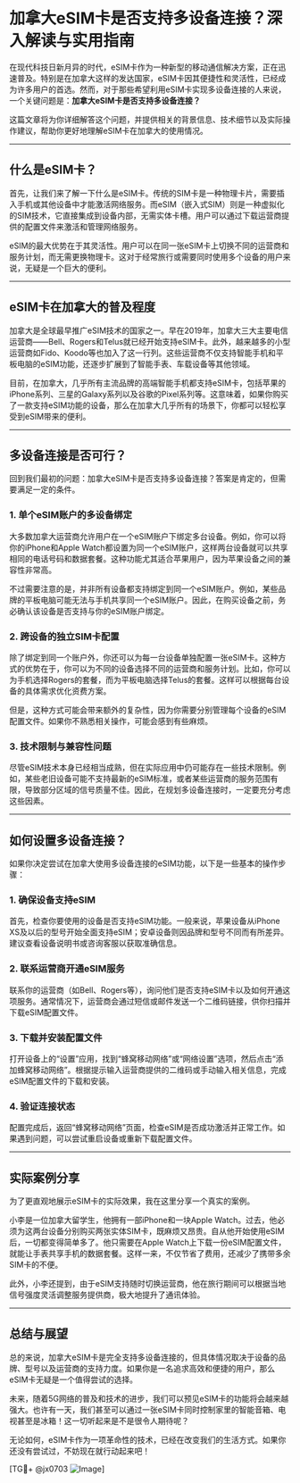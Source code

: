 # 加拿大eSIM卡是否支持多设备连接？深入解读与实用指南

在现代科技日新月异的时代，eSIM卡作为一种新型的移动通信解决方案，正在迅速普及。特别是在加拿大这样的发达国家，eSIM卡因其便捷性和灵活性，已经成为许多用户的首选。然而，对于那些希望利用eSIM卡实现多设备连接的人来说，一个关键问题是：**加拿大eSIM卡是否支持多设备连接？**

这篇文章将为你详细解答这个问题，并提供相关的背景信息、技术细节以及实际操作建议，帮助你更好地理解eSIM卡在加拿大的使用情况。

---

## 什么是eSIM卡？

首先，让我们来了解一下什么是eSIM卡。传统的SIM卡是一种物理卡片，需要插入手机或其他设备中才能激活网络服务。而eSIM（嵌入式SIM）则是一种虚拟化的SIM技术，它直接集成到设备内部，无需实体卡槽。用户可以通过下载运营商提供的配置文件来激活和管理网络服务。

eSIM的最大优势在于其灵活性。用户可以在同一张eSIM卡上切换不同的运营商和服务计划，而无需更换物理卡。这对于经常旅行或需要同时使用多个设备的用户来说，无疑是一个巨大的便利。

---

## eSIM卡在加拿大的普及程度

加拿大是全球最早推广eSIM技术的国家之一。早在2019年，加拿大三大主要电信运营商——Bell、Rogers和Telus就已经开始支持eSIM卡。此外，越来越多的小型运营商如Fido、Koodo等也加入了这一行列。这些运营商不仅支持智能手机和平板电脑的eSIM功能，还逐步扩展到了智能手表、车载设备等其他领域。

目前，在加拿大，几乎所有主流品牌的高端智能手机都支持eSIM卡，包括苹果的iPhone系列、三星的Galaxy系列以及谷歌的Pixel系列等。这意味着，如果你购买了一款支持eSIM功能的设备，那么在加拿大几乎所有的场景下，你都可以轻松享受到eSIM带来的便利。

---

## 多设备连接是否可行？

回到我们最初的问题：加拿大eSIM卡是否支持多设备连接？答案是肯定的，但需要满足一定的条件。

### 1. **单个eSIM账户的多设备绑定**
大多数加拿大运营商允许用户在一个eSIM账户下绑定多台设备。例如，你可以将你的iPhone和Apple Watch都设置为同一个eSIM账户，这样两台设备就可以共享相同的电话号码和数据套餐。这种功能尤其适合苹果用户，因为苹果设备之间的兼容性非常高。

不过需要注意的是，并非所有设备都支持绑定到同一个eSIM账户。例如，某些品牌的平板电脑可能无法与手机共享同一个eSIM账户。因此，在购买设备之前，务必确认该设备是否支持与你的eSIM账户绑定。

### 2. **跨设备的独立SIM卡配置**
除了绑定到同一个账户外，你还可以为每一台设备单独配置一张eSIM卡。这种方式的优势在于，你可以为不同的设备选择不同的运营商和服务计划。比如，你可以为手机选择Rogers的套餐，而为平板电脑选择Telus的套餐。这样可以根据每台设备的具体需求优化资费方案。

但是，这种方式可能会带来额外的复杂性，因为你需要分别管理每个设备的eSIM配置文件。如果你不熟悉相关操作，可能会感到有些麻烦。

### 3. **技术限制与兼容性问题**
尽管eSIM技术本身已经相当成熟，但在实际应用中仍可能存在一些技术限制。例如，某些老旧设备可能不支持最新的eSIM标准，或者某些运营商的服务范围有限，导致部分区域的信号质量不佳。因此，在规划多设备连接时，一定要充分考虑这些因素。

---

## 如何设置多设备连接？

如果你决定尝试在加拿大使用多设备连接的eSIM功能，以下是一些基本的操作步骤：

### 1. **确保设备支持eSIM**
首先，检查你要使用的设备是否支持eSIM功能。一般来说，苹果设备从iPhone XS及以后的型号开始全面支持eSIM；安卓设备则因品牌和型号不同而有所差异。建议查看设备说明书或咨询客服以获取准确信息。

### 2. **联系运营商开通eSIM服务**
联系你的运营商（如Bell、Rogers等），询问他们是否支持eSIM卡以及如何开通这项服务。通常情况下，运营商会通过短信或邮件发送一个二维码链接，供你扫描并下载eSIM配置文件。

### 3. **下载并安装配置文件**
打开设备上的“设置”应用，找到“蜂窝移动网络”或“网络设置”选项，然后点击“添加蜂窝移动网络”。根据提示输入运营商提供的二维码或手动输入相关信息，完成eSIM配置文件的下载和安装。

### 4. **验证连接状态**
配置完成后，返回“蜂窝移动网络”页面，检查eSIM是否成功激活并正常工作。如果遇到问题，可以尝试重启设备或重新下载配置文件。

---

## 实际案例分享

为了更直观地展示eSIM卡的实际效果，我在这里分享一个真实的案例。

小李是一位加拿大留学生，他拥有一部iPhone和一块Apple Watch。过去，他必须为这两台设备分别购买两张实体SIM卡，既麻烦又昂贵。自从他开始使用eSIM后，一切都变得简单多了。他只需要在Apple Watch上下载一份eSIM配置文件，就能让手表共享手机的数据套餐。这样一来，不仅节省了费用，还减少了携带多余SIM卡的不便。

此外，小李还提到，由于eSIM支持随时切换运营商，他在旅行期间可以根据当地信号强度灵活调整服务提供商，极大地提升了通讯体验。

---

## 总结与展望

总的来说，加拿大eSIM卡是完全支持多设备连接的，但具体情况取决于设备的品牌、型号以及运营商的支持力度。如果你是一名追求高效和便捷的用户，那么eSIM卡无疑是一个值得尝试的选择。

未来，随着5G网络的普及和技术的进步，我们可以预见eSIM卡的功能将会越来越强大。也许有一天，我们甚至可以通过一张eSIM卡同时控制家里的智能音箱、电视甚至是冰箱！这一切听起来是不是很令人期待呢？

无论如何，eSIM卡作为一项革命性的技术，已经在改变我们的生活方式。如果你还没有尝试过，不妨现在就行动起来吧！

[TG💪+ @jx0703 ![Image](https://github.com/user-attachments/assets/dbca1d08-cadb-493c-b0ec-ad6f7a83f270)]